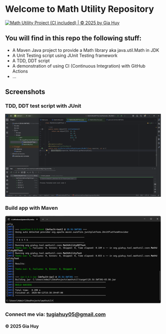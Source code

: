 # Welcome to Math Utility Repository

[![Math Utility Project (CI included) | © 2025 by Gia Huy](https://github.com/GiaHuy83/mathutil/actions/workflows/ci-script.yml/badge.svg)](https://github.com/GiaHuy83/mathutil/actions/workflows/ci-script.yml)

## You will find in this repo the following stuff:

* A Maven Java project to provide a Math library aka java.util.Math in JDK
* A Unit Testing script using JUnit Testing framework
* A TDD, DDT script
* A demonstration of using CI (Continuous Integration) with GitHub Actions
* ...

## Screenshots
### TDD, DDT test script with JUnit
![TDD DDT test script](https://github.com/GiaHuy83/mathutil/blob/main/screenshots/DDT_with_JUnit.png)

### Build app with Maven
![Maven builder](https://github.com/GiaHuy83/mathutil/blob/main/screenshots/Build_with_Maven.png)

### Connect me via: tugiahuy05@gmail.com

#### &#169; 2025 Gia Huy 